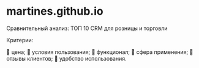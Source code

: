 # martines.github.io
Сравнительный анализ: ТОП 10 CRM для розницы и торговли

Критерии:

	цена;
	условия пользования;
	функционал;
	сфера применения;
	отзывы клиентов;
	удобство использования.


